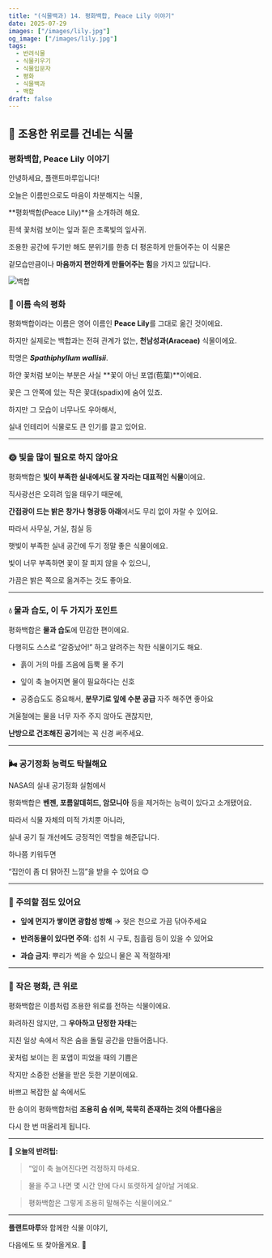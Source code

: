 ```yaml
---
title: "(식물백과) 14. 평화백합, Peace Lily 이야기"
date: 2025-07-29
images: ["/images/lily.jpg"]
og_image: ["/images/lily.jpg"]
tags:
  - 반려식물
  - 식물키우기
  - 식물입문자
  - 평화
  - 식물백과
  - 백합
draft: false
---
```


## 🌼 조용한 위로를 건네는 식물

  
### **평화백합, Peace Lily 이야기**


안녕하세요, 플랜트마루입니다!

오늘은 이름만으로도 마음이 차분해지는 식물,

**평화백합(Peace Lily)**을 소개하려 해요.

  

흰색 꽃처럼 보이는 잎과 짙은 초록빛의 잎사귀.

조용한 공간에 두기만 해도 분위기를 한층 더 평온하게 만들어주는 이 식물은

겉모습만큼이나 **마음까지 편안하게 만들어주는 힘**을 가지고 있답니다.

![백합](/images/lily.jpg)

### **🌿 이름 속의 평화**

  
평화백합이라는 이름은 영어 이름인 **Peace Lily**를 그대로 옮긴 것이에요.

하지만 실제로는 백합과는 전혀 관계가 없는, **천남성과(Araceae)** 식물이에요.

학명은 **_Spathiphyllum wallisii_**.

  

하얀 꽃처럼 보이는 부분은 사실 **꽃이 아닌 포엽(苞葉)**이에요.

꽃은 그 안쪽에 있는 작은 꽃대(spadix)에 숨어 있죠.

하지만 그 모습이 너무나도 우아해서,

실내 인테리어 식물로도 큰 인기를 끌고 있어요.

---

### **🌞 빛을 많이 필요로 하지 않아요**

  

평화백합은 **빛이 부족한 실내에서도 잘 자라는 대표적인 식물**이에요.

직사광선은 오히려 잎을 태우기 때문에,

**간접광이 드는 밝은 창가나 형광등 아래**에서도 무리 없이 자랄 수 있어요.

  

따라서 사무실, 거실, 침실 등

햇빛이 부족한 실내 공간에 두기 정말 좋은 식물이에요.

빛이 너무 부족하면 꽃이 잘 피지 않을 수 있으니,

가끔은 밝은 쪽으로 옮겨주는 것도 좋아요.

---

### **💧 물과 습도, 이 두 가지가 포인트**

  

평화백합은 **물과 습도**에 민감한 편이에요.

다행히도 스스로 “갈증났어!” 하고 알려주는 착한 식물이기도 해요.

- 흙이 거의 마를 즈음에 듬뿍 물 주기
    
- 잎이 축 늘어지면 물이 필요하다는 신호
    
- 공중습도도 중요해서, **분무기로 잎에 수분 공급** 자주 해주면 좋아요
    

  

겨울철에는 물을 너무 자주 주지 않아도 괜찮지만,

**난방으로 건조해진 공기**에는 꼭 신경 써주세요.

---

### **🌬 공기정화 능력도 탁월해요**

  

NASA의 실내 공기정화 실험에서

평화백합은 **벤젠, 포름알데히드, 암모니아** 등을 제거하는 능력이 있다고 소개됐어요.

따라서 식물 자체의 미적 가치뿐 아니라,

실내 공기 질 개선에도 긍정적인 역할을 해준답니다.

  

하나쯤 키워두면

“집안이 좀 더 맑아진 느낌”을 받을 수 있어요 😊

---

### **🚫 주의할 점도 있어요**

- **잎에 먼지가 쌓이면 광합성 방해** → 젖은 천으로 가끔 닦아주세요
    
- **반려동물이 있다면 주의**: 섭취 시 구토, 침흘림 등이 있을 수 있어요
    
- **과습 금지**: 뿌리가 썩을 수 있으니 물은 꼭 적절하게!
    

---

### **🌼 작은 평화, 큰 위로**

  

평화백합은 이름처럼 조용한 위로를 전하는 식물이에요.

화려하진 않지만, 그 **우아하고 단정한 자태**는

지친 일상 속에서 작은 숨을 돌릴 공간을 만들어줍니다.

  

꽃처럼 보이는 흰 포엽이 피었을 때의 기쁨은

작지만 소중한 선물을 받은 듯한 기분이에요.

  

바쁘고 복잡한 삶 속에서도

한 송이의 평화백합처럼 **조용히 숨 쉬며, 묵묵히 존재하는 것의 아름다움**을

다시 한 번 떠올리게 됩니다.

---

**📌 오늘의 반려팁:**

  

> “잎이 축 늘어진다면 걱정하지 마세요.

> 물을 주고 나면 몇 시간 안에 다시 또렷하게 살아날 거예요.

> 평화백합은 그렇게 조용히 말해주는 식물이에요.”

---

**플랜트마루**와 함께한 식물 이야기,

다음에도 또 찾아올게요. 🌿